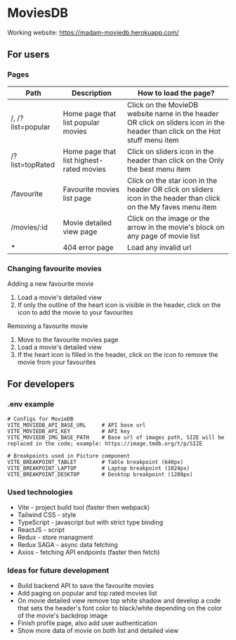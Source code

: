 # MoviesDB

Working website: https://madam-moviedb.herokuapp.com/

## For users

### Pages

| Path | Description | How to load the page? |
| ----- | ----- | ----- |
| /, /?list=popular | Home page that list popular movies | Click on the MovieDB website name in the header OR click on sliders icon in the header than click on the Hot stuff menu item |
| /?list=topRated | Home page that list highest-rated movies | Click on sliders icon in the header than click on the Only the best menu item |
| /favourite | Favourite movies list page | Click on the star icon in the header OR click on sliders icon in the header than click on the My faves menu item |
| /movies/:id | Movie detailed view page | Click on the image or the arrow in the movie's block on any page of movie list |
| * | 404 error page | Load any invalid url |

### Changing favourite movies

Adding a new favourite movie

1. Load a movie's detailed view
2. If only the outline of the heart icon is visible in the header, click on the icon to add the movie to your favourites

Removing a favourite movie

1. Move to the favourite movies page
2. Load a movie's detailed view
3. If the heart icon is filled in the header, click on the icon to remove the movie from your favourites

## For developers

### .env example

```shell
# Configs for MovieDB
VITE_MOVIEDB_API_BASE_URL     # API base url
VITE_MOVIEDB_API_KEY          # API key
VITE_MOVIEDB_IMG_BASE_PATH    # Base url of images path, SIZE will be replaced in the code; example: https://image.tmdb.org/t/p/SIZE

# Breakpoints used in Picture component
VITE_BREAKPOINT_TABLET        # Table breakpoint (640px)
VITE_BREAKPOINT_LAPTOP        # Laptop breakpoint (1024px)
VITE_BREAKPOINT_DESKTOP       # Desktop breakpoint (1280px)
```

### Used technologies

- Vite - project build tool (faster then webpack)
- Tailwind CSS - style
- TypeScript - javascript but with strict type binding
- ReactJS - script
- Redux - store managment
- Redux SAGA - async data fetching
- Axios - fetching API endpoints (faster then fetch)

### Ideas for future development

- Build backend API to save the favourite movies
- Add paging on popular and top rated movies list
- On movie detailed view remove top white shadow and develop a code that sets the header's font color to black/white depending on the color of the movie's backdrop image
- Finish profile page, also add user authentication
- Show more data of movie on both list and detailed view